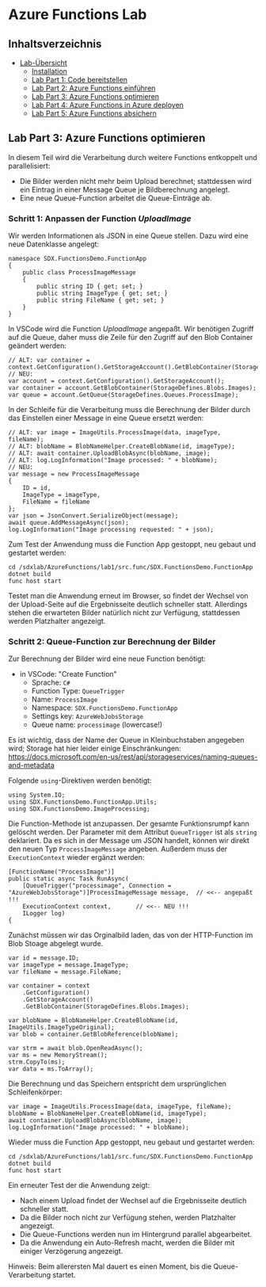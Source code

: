 # Azure Functions Lab 

## Inhaltsverzeichnis
* [Lab-Übersicht](lab1.md)
	* [Installation](lab1-installation.md)
	* [Lab Part 1: Code bereitstellen](lab1-part1.md)
	* [Lab Part 2: Azure Functions einführen](lab1-part2.md)
	* [Lab Part 3: Azure Functions optimieren](lab1-part3.md)
	* [Lab Part 4: Azure Functions in Azure deployen](lab1-part4.md)
	* [Lab Part 5: Azure Functions absichern](lab1-part5.md)



## Lab Part 3: Azure Functions optimieren

In diesem Teil wird die Verarbeitung durch weitere Functions entkoppelt und parallelisiert:
* Die Bilder werden nicht mehr beim Upload berechnet; stattdessen wird ein Eintrag in einer Message Queue je Bildberechnung angelegt.
* Eine neue Queue-Function arbeitet die Queue-Einträge ab.



### Schritt 1: Anpassen der Function *UploadImage*

Wir werden Informationen als JSON in eine Queue stellen. Dazu wird eine neue Datenklasse angelegt:

```CSharp
namespace SDX.FunctionsDemo.FunctionApp
{
    public class ProcessImageMessage
    {
        public string ID { get; set; }
        public string ImageType { get; set; }
        public string FileName { get; set; }
    }
}
```


In VSCode wird die Function *UploadImage* angepaßt.
Wir benötigen Zugriff auf die Queue, daher muss die Zeile für den Zugriff auf den Blob Container geändert werden:

```CSharp
// ALT: var container = context.GetConfiguration().GetStorageAccount().GetBlobContainer(StorageDefines.Blobs.Images);
// NEU:
var account = context.GetConfiguration().GetStorageAccount();
var container = account.GetBlobContainer(StorageDefines.Blobs.Images);
var queue = account.GetQueue(StorageDefines.Queues.ProcessImage);
```

In der Schleife für die Verarbeitung muss die Berechnung der Bilder durch das Einstellen einer Message in eine Queue ersetzt werden: 

```CSharp
// ALT: var image = ImageUtils.ProcessImage(data, imageType, fileName);
// ALT: blobName = BlobNameHelper.CreateBlobName(id, imageType);
// ALT: await container.UploadBlobAsync(blobName, image);
// ALT: log.LogInformation("Image processed: " + blobName);
// NEU:
var message = new ProcessImageMessage
{
    ID = id,
    ImageType = imageType,
    FileName = fileName
};
var json = JsonConvert.SerializeObject(message);
await queue.AddMessageAsync(json);
log.LogInformation("Image processing requested: " + json);
```


Zum Test der Anwendung muss die Function App gestoppt, neu gebaut und gestartet werden:

	cd /sdxlab/AzureFunctions/lab1/src.func/SDX.FunctionsDemo.FunctionApp
	dotnet build
	func host start

Testet man die Anwendung erneut im Browser, so findet der Wechsel von der Upload-Seite auf die Ergebnisseite deutlich schneller statt. Allerdings stehen die erwarteten Bilder natürlich nicht zur Verfügung, stattdessen werden Platzhalter angezeigt.  



### Schritt 2: Queue-Function zur Berechnung der Bilder

Zur Berechnung der Bilder wird eine neue Function benötigt:

* in VSCode: "Create Function"
	* Sprache: 			`C#`
	* Function Type: 	`QueueTrigger`
	* Name: 			`ProcessImage`
	* Namespace:		`SDX.FunctionsDemo.FunctionApp`
	* Settings key:		`AzureWebJobsStorage`
	* Queue	name:  		`processimage` (lowercase!)
	
Es ist wichtig, dass der Name der Queue in Kleinbuchstaben angegeben wird; Storage hat hier leider einige Einschränkungen: https://docs.microsoft.com/en-us/rest/api/storageservices/naming-queues-and-metadata

Folgende `using`-Direktiven werden benötigt:

```CSharp
using System.IO;
using SDX.FunctionsDemo.FunctionApp.Utils;
using SDX.FunctionsDemo.ImageProcessing;
```


Die Function-Methode ist anzupassen. Der gesamte Funktionsrumpf kann gelöscht werden. Der Parameter mit dem Attribut `QueueTrigger` ist als `string` deklariert. Da es sich in der Message um JSON handelt, können wir direkt den neuen Typ `ProcessImageMessage` angeben. Außerdem muss der `ExecutionContext` wieder ergänzt werden:

```CSharp
[FunctionName("ProcessImage")]
public static async Task RunAsync(
    [QueueTrigger("processimage", Connection = "AzureWebJobsStorage")]ProcessImageMessage message,  // <<-- angepaßt !!!
    ExecutionContext context,		// <<-- NEU !!!
    ILogger log)
{
```

Zunächst müssen wir das Orginalbild laden, das von der HTTP-Function im Blob Stoage abgelegt wurde.  

```CSharp
var id = message.ID;
var imageType = message.ImageType;
var fileName = message.FileName;

var container = context
    .GetConfiguration()
    .GetStorageAccount()
    .GetBlobContainer(StorageDefines.Blobs.Images);

var blobName = BlobNameHelper.CreateBlobName(id, ImageUtils.ImageTypeOriginal);
var blob = container.GetBlobReference(blobName);

var strm = await blob.OpenReadAsync();
var ms = new MemoryStream();
strm.CopyTo(ms);
var data = ms.ToArray();
```

Die Berechnung und das Speichern entspricht dem ursprünglichen Schleifenkörper: 

```CSharp
var image = ImageUtils.ProcessImage(data, imageType, fileName);
blobName = BlobNameHelper.CreateBlobName(id, imageType);
await container.UploadBlobAsync(blobName, image);
log.LogInformation("Image processed: " + blobName);
```


Wieder muss die Function App gestoppt, neu gebaut und gestartet werden:

	cd /sdxlab/AzureFunctions/lab1/src.func/SDX.FunctionsDemo.FunctionApp
	dotnet build
	func host start

Ein erneuter Test der die Anwendung zeigt:

* Nach einem Upload findet der Wechsel auf die Ergebnisseite deutlich schneller statt. 
* Da die Bilder noch nicht zur Verfügung stehen, werden Platzhalter angezeigt.
* Die Queue-Functions werden nun im Hintergrund parallel abgearbeitet.
* Da die Anwendung ein Auto-Refresh macht, werden die Bilder mit einiger Verzögerung angezeigt.

Hinweis: Beim allerersten Mal dauert es einen Moment, bis die Queue-Verarbeitung startet.

